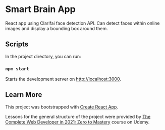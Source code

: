 # Smart Brain App

React app using Clarifai face detection API. Can detect faces within online images and display a bounding box around them.

## Scripts

In the project directory, you can run:

### `npm start`

Starts the development server on [http://localhost:3000](http://localhost:3000).

## Learn More

This project was bootstrapped with [Create React App](https://github.com/facebook/create-react-app).

Lessons for the general structure of the project were provided by [The Complete Web Developer in 2021: Zero to Mastery](https://www.udemy.com/course/the-complete-web-developer-zero-to-mastery/) course on Udemy.
